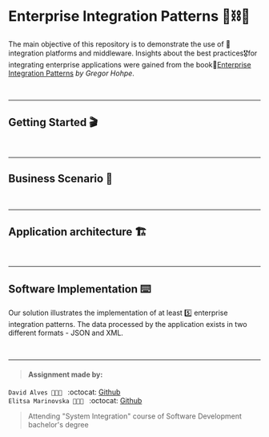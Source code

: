 # Enterprise Integration Patterns :office::chains::scroll:

The main objective of this repository is to demonstrate the use of :bridge_at_night: integration platforms and middleware. Insights about the best practices:medal_military:for integrating enterprise applications were gained from the book:closed_book:[Enterprise Integration Patterns](https://www.enterpriseintegrationpatterns.com) _by Gregor Hohpe_.

</br>

---
## Getting Started :clapper:

</br>

---
## Business Scenario :briefcase:

</br>

---
## Application architecture :building_construction:

</br>

---
## Software Implementation :keyboard:

Our solution illustrates the implementation of at least :five: enterprise integration patterns.
The data processed by the application exists in two different formats - JSON and XML.

</br>

---
> #### Assignment made by:   
`David Alves 👨🏻‍💻 ` :octocat: [Github](https://github.com/davi7725) <br />
`Elitsa Marinovska 👩🏻‍💻 ` :octocat: [Github](https://github.com/elit0451) <br />
> Attending "System Integration" course of Software Development bachelor's degree
